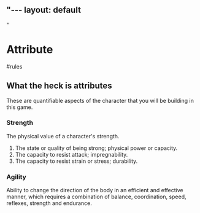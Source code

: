 "---
  layout: default
---
"
# Attribute
#rules 

## What the heck is attributes

These are quantifiable aspects of the character that you will be building in this game.

### Strength

The physical value of a character's strength.

1.  The state or quality of being strong; physical power or capacity.
2.  The capacity to resist attack; impregnability.
3.  The capacity to resist strain or stress; durability.

### Agility

Ability to change the direction of the body in an efficient and effective manner, which requires a combination of balance, coordination, speed, reflexes, strength and endurance.